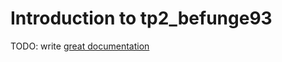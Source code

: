 # Introduction to tp2_befunge93

TODO: write [great documentation](http://jacobian.org/writing/what-to-write/)
